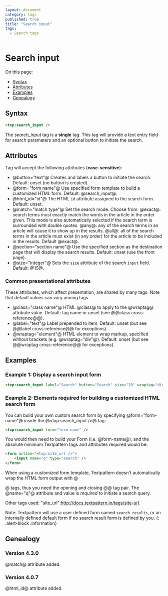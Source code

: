 ```yaml
---
layout: document
category: tags
published: true
title: "Search input"
tags:
  - Search tags
---
```


# Search input

On this page:

* [Syntax](#user-content-syntax)
* [Attributes](#user-content-attributes)
* [Examples](#user-content-examples)
* [Genealogy](#user-content-genealogy)

## Syntax

```html
<txp:search_input />
```

The *search_input* tag is a __single__ tag. This tag will provide a text entry field for search parameters and an optional button to initiate the search.

## Attributes

Tag will accept the following attributes (**case-sensitive**):

* @button="text"@
Creates and labels a button to initiate the search.
Default: unset (no button is created).
* @form="form name"@
Use specified form template to build a customized HTML form.
Default: @search_input@.
* @html_id="id"@
The HTML `id` attribute assigned to the search form.
Default: unset.
* @match="match type"@
Set the search mode. Choose from:
@exact@: search terms must exactly match the words in the article in the order given. This mode is also automatically selected if the search term is surrounded with double quotes.
@any@: any of the search terms in an article will cause it to show up in the results.
@all@: all of the search terms in the article must exist (in any order) for the article to be included in the results.
Default @exact@.
* @section="section name"@
Use the specified section as the destination page that will display the search results.
Default: unset (use the front page).
* @size="integer"@
Sets the `size` attribute of the search `input` field.
Default: @15@.

### Common presentational attributes

These attributes, which affect presentation, are shared by many tags. Note that default values can vary among tags.

* @class="class name"@
HTML @class@ to apply to the @wraptag@ attribute value.
Default: tag name or unset (see @@class cross-reference@@).
* @label="text"@
Label prepended to item.
Default: unset (but see @@label cross-reference@@ for exceptions).
* @wraptag="element"@
HTML element to wrap markup, specified without brackets (e.g. @wraptag="div"@).
Default: unset (but see @@wraptag cross-reference@@ for exceptions).

## Examples

### Example 1: Display a search input form

```html
<txp:search_input label="Search" button="Search" size="20" wraptag="div" />
```

### Example 2: Elements required for building a customized HTML search form

You can build your own custom search form by specifying @form="form-name"@ inside the @<txp:search_input />@ tag:

```html
<txp:search_input form="form-name" />
```

You would then need to build your Form (i.e. @form-name@), and the absolute minimum Textpattern tags and attributes required would be:

```html
<form action="<txp:site_url />">
    <input name="q" type="search" />
</form>
```

When using a customized form template, Textpattern doesn't automatically wrap the HTML form output with @<form>@ tags, thus you need the opening and closing @<form>@ tag pair. The @name="q"@ attribute and value is *required* to initiate a search query.

Other tags used: "site_url":http://docs.textpattern.io/tags/site-url.

Note: Textpattern will use a user defined form named `search_results`, or an internally defined default form if no search result form is defined by you.
{: .alert-block .information}

## Genealogy

### Version 4.3.0

@match@ attribute added.

### Version 4.0.7

@html_id@ attribute added.
